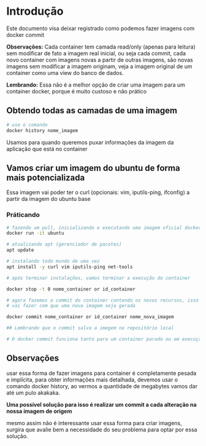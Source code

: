 # Introdução

Este documento visa deixar registrado como podemos fazer imagens com docker commit

**Observações:** Cada container tem camada read/only (apenas para leitura) sem modificar de fato a imagem real inicial, ou seja cada commit, cada novo container com imagens novas a partir de outras imagens, são novas imagens sem modificar a imagem originam, veja a imagem original de um container como uma view do banco de dados.

**Lembrando:** Essa não é a melhor opção de criar uma imagem para um container docker, porque é muito custoso e não prático

## Obtendo todas as camadas de uma imagem

```bash
# use o comando 
docker history nome_imagem
```

Usamos para quando queremos puxar informações da imagem da aplicação que está no container

## Vamos criar um imagem do ubuntu de forma mais potencializada

Essa imagem vai poder  ter o curl (opcionais: vim, iputils-ping, ifconfig) a partir da imagem do ubuntu base

### Práticando

```bash
# fazendo um pull, inicializando e executando uma imagem oficial docker do ubuntu
docker run -it ubuntu

# atualizando apt (gerenciador de pacotes)
apt update

# instalando todo mundo de uma vez
apt install -y curl vim iputils-ping net-tools

# após terminar instalações, vamos terminar a execução do container

docker stop -t 0 nome_container or id_container

# agora fazemos o commit do container contendo os novos recursos, isso 
# vai fazer com que uma nova imagem seja gerada

docker commit nome_container or id_container nome_nova_imagem

## Lembrando que o commit salva a imegem no repositório local

# O docker commit funciona tanto para um container parado ou em execução

```

## Observações 
usar essa forma de fazer imagens para container é completamente pesada e implícita, para obter informações mais detalhada, devemos usar o comando docker history, ao vermos a quantidade de megabytes vamos dar até um pulo akakaka.

**Uma possível solução para isso é realizar um commit a cada alteração na nossa imagem de origem**

mesmo assim não é interessante usar essa forma para criar imagens, surgira que avalie bem a necessidade do seu problema para optar por essa solução.